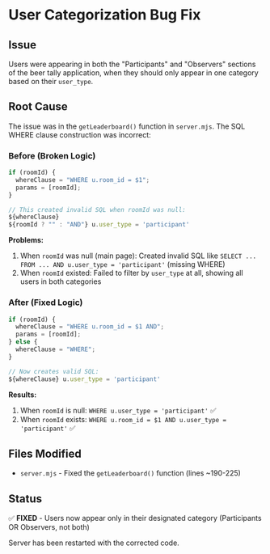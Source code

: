 # User Categorization Bug Fix

## Issue
Users were appearing in both the "Participants" and "Observers" sections of the beer tally application, when they should only appear in one category based on their `user_type`.

## Root Cause
The issue was in the `getLeaderboard()` function in `server.mjs`. The SQL WHERE clause construction was incorrect:

### Before (Broken Logic)
```javascript
if (roomId) {
  whereClause = "WHERE u.room_id = $1";
  params = [roomId];
}

// This created invalid SQL when roomId was null:
${whereClause}
${roomId ? "" : "AND"} u.user_type = 'participant'
```

**Problems:**
1. When `roomId` was null (main page): Created invalid SQL like `SELECT ... FROM ... AND u.user_type = 'participant'` (missing WHERE)
2. When `roomId` existed: Failed to filter by `user_type` at all, showing all users in both categories

### After (Fixed Logic)
```javascript
if (roomId) {
  whereClause = "WHERE u.room_id = $1 AND";
  params = [roomId];
} else {
  whereClause = "WHERE";
}

// Now creates valid SQL:
${whereClause} u.user_type = 'participant'
```

**Results:**
1. When `roomId` is null: `WHERE u.user_type = 'participant'` ✅
2. When `roomId` exists: `WHERE u.room_id = $1 AND u.user_type = 'participant'` ✅

## Files Modified
- `server.mjs` - Fixed the `getLeaderboard()` function (lines ~190-225)

## Status
✅ **FIXED** - Users now appear only in their designated category (Participants OR Observers, not both)

Server has been restarted with the corrected code.
